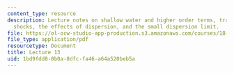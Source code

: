 ```yaml
---
content_type: resource
description: Lecture notes on shallow water and higher order terms, traveling waves,
  shocks, the effects of dispersion, and the small dispersion limit.
file: https://ol-ocw-studio-app-production.s3.amazonaws.com/courses/18-306-advanced-partial-differential-equations-with-applications-fall-2009/1bd9fdd80b0a8dfcfa46a64a520beb5a_MIT18_306f09_lec13.pdf
file_type: application/pdf
resourcetype: Document
title: Lecture 13
uid: 1bd9fdd8-0b0a-8dfc-fa46-a64a520beb5a
---
```

